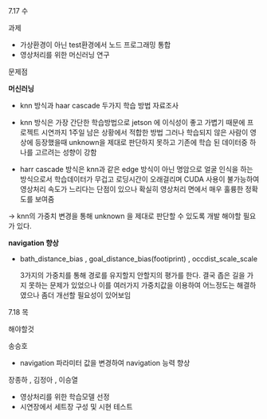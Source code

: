 7.17 수

과제

-  가상환경이 아닌 test환경에서 노드 프로그래밍 통합
- 영상처리를 위한 머신러닝 연구



문제점

**머신러닝**

- knn  방식과 haar cascade 두가지 학습 방법 자료조사
- knn 방식은 가장 간단한 학습방법으로 jetson 에 이식성이 좋고 가볍기 때문에 프로젝트 시연까지 1주일 남은 상황에서 적합한 방법 그러나 학습되지 않은 사람이 영상에 등장했을때 unknown을 제대로 판단하지 못하고 기존에 학습 된 데이터중 하나를 고르려는 성향이 강함

-  harr cascade 방식은 knn과 같은 edge 방식이 아닌 명암으로 얼굴 인식을 하는 방식으로서 학습데이터가 무겁고 로딩시간이 오래걸리며 CUDA 사용이 불가능하여 영상처리 속도가 느리다는 단점이 있으나 확실히 영상처리 면에서 매우 훌륭한 정확도를 보여줌



-> knn의 가중치 변경을 통해 unknown 을 제대로 판단할 수 있도록 개발 해야할 필요가 있다.





**navigation 향상**

- bath_distance_bias , goal_distance_bias(footiprint) , occdist_scale_scale 

  3가지의 가중치를 통해 경로를 유지할지 안할지의 평가를 한다. 결국 좁은 길을 가지 못하는 문제가 있었으나 이를 여러가지 가중치값을 이용하여 어느정도는 해결하였으나 좀더 개선할 필요성이 있어보임 





7.18 목

해야할것

송승호

- navigation 파라미터 값을 변경하여 navigation 능력 향상




장종하 , 김정아 , 이승열

- 영상처리를 위한 학습모델 선정
- 시연장에서 세트장 구성 및 시현 테스트